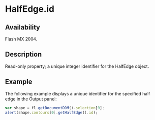 # HalfEdge.id

## Availability

Flash MX 2004.

## Description

Read-only property; a unique integer identifier for the HalfEdge object.

## Example

The following example displays a unique identifier for the specified half edge in the Output panel:

```javascript
var shape = fl.getDocumentDOM().selection[0];
alert(shape.contours[0].getHalfEdge().id);
```
